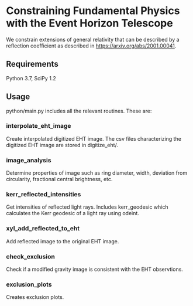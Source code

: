 # Constraining Fundamental Physics with the Event Horizon Telescope

We constrain extensions of general relativity that can be described by a
reflection coefficient as described in https://arxiv.org/abs/2001.00041.

## Requirements

Python 3.7, SciPy 1.2

## Usage

python/main.py includes all the relevant routines. These are:

### interpolate_eht_image 
Create interpolated digitized EHT image. The csv
files characterizing the digitized EHT image are stored in digitize_eht/.

### image_analysis
Determine properties of image such as ring diameter, width,
deviation from circularity, fractional central brightness, etc.

### kerr_reflected_intensities
Get intensities of reflected light rays.
Includes kerr_geodesic which calculates the Kerr geodesic of a light ray
using odeint.

### xyI_add_reflected_to_eht
Add reflected image to the original EHT image.

### check_exclusion
Check if a modified gravity image is consistent with the
EHT observtions.

### exclusion_plots
Creates exclusion plots.



